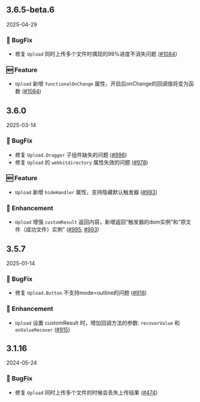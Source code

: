 ## 3.6.5-beta.6
2025-04-29

### 🐞 BugFix

- 修复 `Upload` 同时上传多个文件时偶现的99%进度不消失问题  ([#1084](https://github.com/sheinsight/shineout-next/pull/1084))

### 🆕 Feature

- `Upload` 新增 `functionalOnChange` 属性，开启后onChange的回调值将变为函数  ([#1084](https://github.com/sheinsight/shineout-next/pull/1084))


## 3.6.0
2025-03-14

### 🐞 BugFix

- 修复 `Upload.Dragger` 子组件缺失的问题  ([#996](https://github.com/sheinsight/shineout-next/pull/996))
- 修复 `Upload` 的 `webkitdirectory` 属性失效的问题 ([#978](https://github.com/sheinsight/shineout-next/pull/978))

### 🆕 Feature

- `Upload` 新增 `hideHandler` 属性，支持隐藏默认触发器 ([#993](https://github.com/sheinsight/shineout-next/pull/993))

### 💎 Enhancement
- `Upload` 增强 `customResult` 返回内容，新增返回“触发器的dom实例”和“原文件（成功文件）实例” ([#995](https://github.com/sheinsight/shineout-next/pull/995), [#993](https://github.com/sheinsight/shineout-next/pull/993))

## 3.5.7
2025-01-14

### 🐞 BugFix

- 修复 `Upload.Button` 不支持mode=outline的问题 ([#918](https://github.com/sheinsight/shineout-next/pull/918))

### 💎 Enhancement

- `Upload` 设置 customResult 时，增加回调方法的参数: `recoverValue` 和 `onValueRecover` ([#915](https://github.com/sheinsight/shineout-next/pull/915))


## 3.1.16
2024-05-24

### 🐞 BugFix

- 修复 `Upload` 同时上传多个文件的时候会丢失上传结果 ([#474](https://github.com/sheinsight/shineout-next/pull/474))
